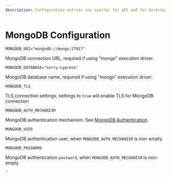 ```yaml
---
description: Configuration entries are similar for API and for Director services
---
```


# MongoDB Configuration



`MONGODB_URI="mongodb://mongo:27017"`

MongoDB connection URL, required if using "mongo" execution driver.



`MONGODB_DATABASE="sorry-cypress"`

MongoDB database name, required if using "mongo" execution driver.

`MONGODB_TLS`

TLS connection settings, settings to `true` will enable TLS for MongoDB connection



`MONGODB_AUTH_MECHANISM`

MongoDB authentication mechanism. See [MongoDB Authentication](https://mongodb.github.io/node-mongodb-native/3.0/tutorials/connect/authenticating/).



`MONGODB_USER`

MongoDB authentication user, when `MONGODB_AUTH_MECHANISM` is non-empty



`MONGODB_PASSWORD`

MongoDB authentication `password`, when `MONGODB_AUTH_MECHANISM` is non-empty



\`\`

